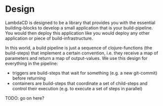 # Design

LambdaCD is designed to be a library that provides you with the essential building-blocks to develop a small application that is your build-pipeline. You would then deploy this application like you would deploy any other application or piece of build-infrastructure.

In this world, a build pipeline is just a sequence of clojure-functions (the build-steps) that implement a certain convention, i.e. they receive a map of parameters and return a map of output-values. We use this design for everything in the pipeline:
* triggers are build-steps that wait for something (e.g. a new git-commit) before returning
* containers are build-steps that coordinate a set of child-steps and control their execution (e.g. to execute a set of steps in parallel)

TODO: go on here?
